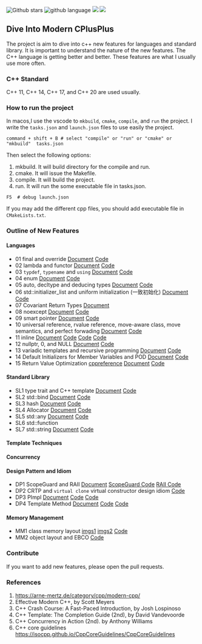 ![Github stars](https://img.shields.io/github/stars/zjpedu/Dive-Into-Modern-CPP.svg)
![github language](https://img.shields.io/badge/language-C++-green.svg)
![](https://img.shields.io/github/license/zjpedu/Dive-Into-Modern-CPP.svg)
![](https://img.shields.io/github/forks/zjpedu/Dive-Into-Modern-CPP.svg)

## Dive Into Modern CPlusPlus

The project is aim to dive into c++ new features for languages and standard library.
It is important to understand the nature of the new features. The C++ language
is getting better and better. These features are what I usually use more often.

### C++ Standard

C++ 11, C++ 14, C++ 17, and C++ 20 are used usually.

### How to run the project

In macos,I use the vscode to `mkbuild`, `cmake`, `compile`, and `run` the project.
I write the `tasks.json` and `launch.json` files to use easily the project.

```shell
command + shift + B # select "compile" or "run" or "cmake" or "mkbuild"  tasks.json
```

Then select the following options:

1. mkbuild. It will build directory for the compile and run.
2. cmake. It will issue the Makefile.
3. compile. It will build the project.
4. run. It will run the some executable file in tasks.json.

```shell
F5  # debug launch.json
```

If you may add the different cpp files, you should add executable file in `CMakeLists.txt`.

### Outline of New Features

#### Languages
* 01 final and override [Document](https://github.com/jpzhu-edu/Dive-Into-Modern-CPP/blob/main/01_final_override.md) [Code](https://github.com/jpzhu-edu/Dive-Into-Modern-CPP/blob/main/01_final_override.cpp)
* 02 lambda and functor [Document](https://github.com/jpzhu-edu/Dive-Into-Modern-CPP/blob/main/02_lambda.md) [Code](https://github.com/jpzhu-edu/Dive-Into-Modern-CPP/blob/main/02_lambda.cpp)
* 03 `typdef`, `typename` and `using` [Document](https://github.com/jpzhu-edu/Dive-Into-Modern-CPP/blob/main/03_typedef_using.md) [Code](https://github.com/jpzhu-edu/Dive-Into-Modern-CPP/blob/main/03_typedef_using.cpp)
* 04 enum [Document](https://github.com/jpzhu-edu/Dive-Into-Modern-CPP/blob/main/04_enum.md) [Code](https://github.com/jpzhu-edu/Dive-Into-Modern-CPP/blob/main/04_enum.cpp)
* 05 auto, decltype and deducing types [Document](https://github.com/jpzhu-edu/Dive-Into-Modern-CPP/blob/main/05_auto_decltype.md) [Code](https://github.com/jpzhu-edu/Dive-Into-Modern-CPP/blob/main/05_auto_decltype.cpp)
* 06 std::initializer_list and uniform initialization (一致初始化) [Document](https://github.com/jpzhu-edu/Dive-Into-Modern-CPP/blob/main/06_initializer_list.md) [Code](https://github.com/jpzhu-edu/Dive-Into-Modern-CPP/blob/main/06_initializer_list.cpp)
* 07 Covariant Return Types [Document](https://quuxplusone.github.io/blog/2019/01/20/covariance-and-contravariance/)
* 08 noexcept [Document]() [Code]()
* 09 smart pointer [Document]() [Code]()
* 10 universal reference, rvalue reference, move-aware class, move semantics, and perfect forwading [Document]() [Code]()
* 11 inline [Document](https://github.com/jpzhu-edu/Dive-Into-Modern-CPP/blob/main/11_inline.md) [Code](https://github.com/jpzhu-edu/Dive-Into-Modern-CPP/blob/main/11_inline.cpp) [Code](https://github.com/jpzhu-edu/Dive-Into-Modern-CPP/blob/main/test_inline_1.cpp) [Code](https://github.com/jpzhu-edu/Dive-Into-Modern-CPP/blob/main/test_inline_2.cpp)
* 12 nullptr, 0, and NULL [Document](https://github.com/jpzhu-edu/Dive-Into-Modern-CPP/blob/main/12_nullptr.md) [Code](https://github.com/jpzhu-edu/Dive-Into-Modern-CPP/blob/main/12_nullptr.cpp)
* 13 variadic templates and recursive programming [Document](https://github.com/jpzhu-edu/Dive-Into-Modern-CPP/blob/main/13_variadic_template.md) [Code](https://github.com/jpzhu-edu/Dive-Into-Modern-CPP/blob/main/13_variadic_template.cpp)
* 14 Default Initializers for Member Variables and POD [Document](https://github.com/jpzhu-edu/Dive-Into-Modern-CPP/blob/main/14_default_initializer.md) [Code](https://github.com/jpzhu-edu/Dive-Into-Modern-CPP/blob/main/14_default_initializer.cpp)
* 15 Return Value Optimization [cppreference](https://en.cppreference.com/w/cpp/language/copy_elision) [Document](https://github.com/jpzhu-edu/Dive-Into-Modern-CPP/blob/main/15_rvo.md) [Code](https://github.com/jpzhu-edu/Dive-Into-Modern-CPP/blob/main/15_rvo.cpp)

#### Standard Library

* SL1 type trait and C++ template [Document]() [Code]()
* SL2 std::bind [Document]() [Code]()
* SL3 hash<T> [Document]() [Code]()
* SL4 Allocator [Document]() [Code]()
* SL5 std::any [Document](https://github.com/jpzhu-edu/Dive-Into-Modern-CPP/blob/main/sl5_any.md) [Code](https://github.com/jpzhu-edu/Dive-Into-Modern-CPP/blob/main/sl5_any.cpp)
* SL6 std::function
* SL7 std::string [Document]() [Code](https://github.com/jpzhu-edu/Dive-Into-Modern-CPP/blob/main/sl7_my_string.cpp)
#### Template Techniques


#### Concurrency


#### Design Pattern and Idiom

* DP1 ScopeGuard and RAII [Document]() [ScopeGuard Code](https://github.com/jpzhu-edu/Dive-Into-Modern-CPP/blob/main/dp1_scopeguard.cpp) [RAII Code](https://github.com/jpzhu-edu/Dive-Into-Modern-CPP/blob/main/dp1_raii.cpp)
* DP2 CRTP and `virtual clone` virtual constructor design idiom [Code](https://github.com/jpzhu-edu/Dive-Into-Modern-CPP/blob/main/dp2_crtp_virtual_clone.cpp)
* DP3 PImpl [Document](https://github.com/jpzhu-edu/Dive-Into-Modern-CPP/blob/main/Pimpl/dp3_Pimpl_idiom.md) [Code](https://github.com/jpzhu-edu/Dive-Into-Modern-CPP/blob/main/Pimpl/dp3_Pimpl_idiom.cpp) [Code](https://github.com/jpzhu-edu/Dive-Into-Modern-CPP/blob/main/Pimpl/abi.h)
* DP4 Template Method [Document](https://github.com/jpzhu-edu/Dive-Into-Modern-CPP/blob/main/template_method/dp4_template_method.md) [Code](https://github.com/jpzhu-edu/Dive-Into-Modern-CPP/blob/main/template_method/dp4_template_method_1.cpp) [Code](https://github.com/jpzhu-edu/Dive-Into-Modern-CPP/blob/main/template_method/dp4_template_method_2.cpp)

#### Memory Management

* MM1 class memory layout [imgs1](https://github.com/zjpedu/Dive-Into-Modern-CPP/blob/main/imgs/memory_align_1.jpeg) [imgs2](https://github.com/zjpedu/Dive-Into-Modern-CPP/blob/main/imgs/memory_align_2.jpeg) [Code](https://github.com/jpzhu-edu/Dive-Into-Modern-CPP/blob/main/mm1_memory_layout.cpp)
* MM2 object layout and EBCO [Code](https://github.com/jpzhu-edu/Dive-Into-Modern-CPP/blob/main/mm2_object_layout_ebco.cpp)

### Contribute

If you want to add new features, please open the pull requests.

### References

1. https://arne-mertz.de/category/cpp/modern-cpp/
2. Effective Modern C++, by Scott Meyers
3. C++ Crash Course: A Fast-Paced Introduction, by Josh Lospinoso
4. C++ Template: The Completion Guide (2nd), by David Vandevoorde
5. C++ Concurrency in Action (2nd). by Anthony Williams
6. C++ core guidelines https://isocpp.github.io/CppCoreGuidelines/CppCoreGuidelines

